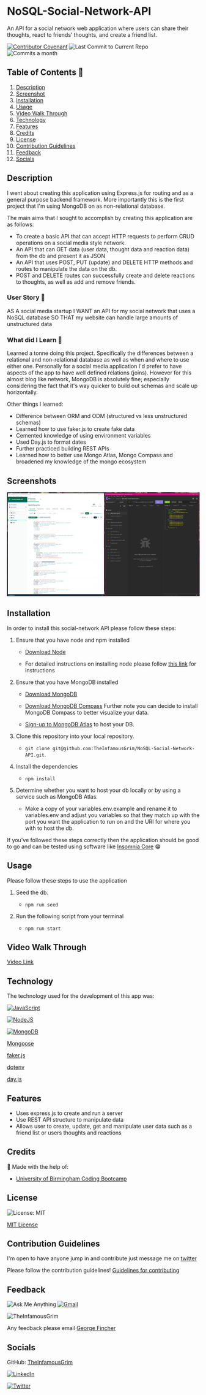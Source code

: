 # NoSQL-Social-Network-API

An API for a social network web application where users can share their thoughts, react to friends’ thoughts, and create a friend list.

[![Contributor Covenant](https://img.shields.io/badge/Contributor%20Covenant-2.1-4baaaa.svg)](code_of_conduct.md)
![Last Commit to Current Repo](https://img.shields.io/github/last-commit/TheInfamousGrim/NoSQL-Social-Network-API)
![Commits a month](https://img.shields.io/github/commit-activity/m/TheInfamousGrim/NoSQL-Social-Network-API)

## Table of Contents 📃

1. [Description](#description)
2. [Screenshot](#screenshots)
3. [Installation](#installation)
4. [Usage](#usage)
5. [Video Walk Through](#video-walk-through)
6. [Technology](#technology)
7. [Features](#features)
8. [Credits](#credits)
9. [License](#license)
10. [Contribution Guidelines](#contribution-guidelines)
11. [Feedback](#feedback)
12. [Socials](#socials)

## Description

I went about creating this application using Express.js for routing and as a general purpose backend framework. More importantly this is the first project that I'm using MongoDB on as non-relational database.

The main aims that I sought to accomplish by creating this application are as follows:

- To create a basic API that can accept HTTP requests to perform CRUD operations on a social media style network.
- An API that can GET data (user data, thought data and reaction data) from the db and present it as JSON
- An API that uses POST, PUT (update) and DELETE HTTP methods and routes to manipulate the data on the db.
- POST and DELETE routes can successfully create and delete reactions to thoughts, as well as add and remove friends.

### User Story 👤

AS A social media startup
I WANT an API for my social network that uses a NoSQL database
SO THAT my website can handle large amounts of unstructured data

### What did I Learn 🏫

Learned a tonne doing this project. Specifically the differences between a relational and non-relational database as well as when and where to use either one. Personally for a social media application I'd prefer to have aspects of the app to have well defined relations (joins). However for this almost blog like network, MongoDB is absolutely fine; especially considering the fact that it's way quicker to build out schemas and scale up horizontally.

Other things I learned:

- Difference between ORM and ODM (structured vs less unstructured schemas)
- Learned how to use faker.js to create fake data
- Cemented knowledge of using environment variables
- Used Day.js to format dates
- Further practiced building REST APIs
- Learned how to better use Mongo Atlas, Mongo Compass and broadened my knowledge of the mongo ecosystem

## Screenshots

![Team Profile Rendered Output Screenshot](./README-assets/Social-Network-API-Screenshot.png)

## Installation

In order to install this social-network API please follow these steps:

1. Ensure that you have node and npm installed

   - [Download Node](https://nodejs.org/en/download/)

   - For detailed instructions on installing node please follow [this link](https://docs.npmjs.com/downloading-and-installing-node-js-and-npm) for instructions

2. Ensure that you have MongoDB installed

   - [Download MongoDB](https://www.mongodb.com/docs/manual/installation/)

   - [Download MongoDB Compass](https://www.mongodb.com/docs/compass/current/install/) Further note you can decide to install MongoDB Compass to better visualize your data.

   - [Sign-up to MongoDB Atlas](https://account.mongodb.com/account/register?_ga=2.134313463.741469237.1669728820-950435213.1663285573) to host your DB.

3. Clone this repository into your local repository.

   - `git clone git@github.com:TheInfamousGrim/NoSQL-Social-Network-API.git`.

4. Install the dependencies

   - `npm install`

5. Determine whether you want to host your db locally or by using a service such as MongoDB Atlas.

   - Make a copy of your variables.env.example and rename it to variables.env and adjust you variables so that they match up with the port you want the application to run on and the URI for where you with to host the db.

If you've followed these steps correctly then the application should be good to go and can be tested using software like [Insomnia Core](https://insomnia.rest/) 😁

## Usage

Please follow these steps to use the application

1. Seed the db.

   - `npm run seed`

2. Run the following script from your terminal

   - `npm run start`

## Video Walk Through

[Video Link](https://youtu.be/82C95DjOJlI)

## Technology

The technology used for the development of this app was:

[![JavaScript](https://img.shields.io/badge/JavaScript-323330?style=for-the-badge&logo=javascript&logoColor=F7DF1E)](https://www.javascript.com/)

[![NodeJS](https://img.shields.io/badge/node.js-6DA55F?style=for-the-badge&logo=node.js&logoColor=white)](https://nodejs.org/en/)

[![MongoDB](https://img.shields.io/badge/MongoDB-%234ea94b.svg?style=for-the-badge&logo=mongodb&logoColor=white)](https://www.mongodb.com/docs/manual/installation/)

[Mongoose](https://mongoosejs.com/)

[faker.js](https://fakerjs.dev/)

[dotenv](https://github.com/motdotla/dotenv#readme)

[day.js](https://day.js.org/)

## Features

- Uses express.js to create and run a server
- Use REST API structure to manipulate data
- Allows user to create, update, get and manipulate user data such as a friend list or users thoughts and reactions

## Credits

🙏 Made with the help of:

- [University of Birmingham Coding Bootcamp](https://www.birmingham.ac.uk/postgraduate/courses/cpd/coding-boot-camp.aspx)

## License

![License: MIT](https://img.shields.io/github/license/TheInfamousGrim/NoSQL-Social-Network-API?color=yellow)

[MIT License](/LICENSE)

## Contribution Guidelines

I'm open to have anyone jump in and contribute just message me on [twitter](https://twitter.com/GrimFunk69)

Please follow the contribution guidelines!
[Guidelines for contributing](/code_of_conduct.md)

## Feedback

![Ask Me Anything](https://img.shields.io/badge/Ask%20me-anything-1abc9c.svg)
[![Gmail](https://img.shields.io/badge/Gmail-D14836?style=for-the-badge&logo=gmail&logoColor=white)](mailto:george@grimfunky.dev)

<img src="https://avatars.githubusercontent.com/u/89855075?v=4" alt="TheInfamousGrim">

Any feedback please email [George Fincher](mailto:george@grimfunky.dev)

## Socials

GitHub: [TheInfamousGrim](https://github.com/TheInfamousGrim)

[![LinkedIn](https://img.shields.io/badge/linkedin-%230077B5.svg?style=for-the-badge&logo=linkedin&logoColor=white)](https://www.linkedin.com/in/george-fincher-aa7869214/)

[![Twitter](https://img.shields.io/badge/Twitter-%231DA1F2.svg?style=for-the-badge&logo=Twitter&logoColor=white)](https://twitter.com/GrimFunk69)
